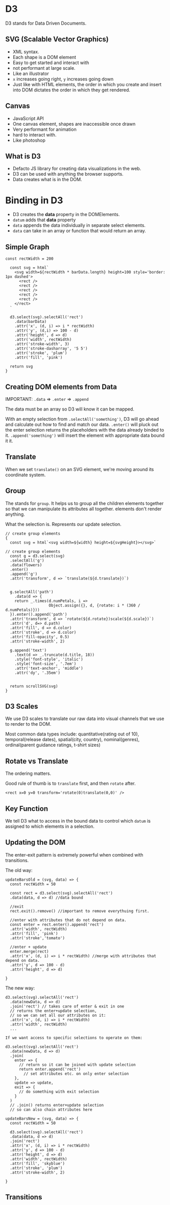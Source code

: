 # D3 

D3 stands for Data Driven Documents.

## SVG (Scalable Vector Graphics)

  - XML syntax.
  - Each shape is a DOM element
  - Easy to get started and interact with
  - not performant at large scale.
  - Like an illustrator
  - `x` increases going right, `y` increases going down
  - Just like with HTML elements, the order in which you create and insert into DOM dictates the order in which they get rendered.

## Canvas

  - JavaScript API
  - One canvas element, shapes are inaccessible once drawn
  - Very performant for animation
  - hard to interact with.
  - Like photoshop

## What is D3

- Defacto JS library for creating data visualizations in the web.
- D3 can be used with anything the browser supports. 
- Data creates what is in the DOM.

# Binding in D3

- D3 creates the __data__ property in the DOMElements.
- `datum` adds that __data__ property
- `data` appends the data individually in separate select elements.
- `data` can take in an array or function that would return an array.


## Simple Graph

```
const rectWidth = 200
  
  const svg = html`
    <svg width=${rectWidth * barData.length} height=100 style='border: 1px dashed'>
      <rect />
      <rect />
      <rect />
      <rect />
      <rect />
    </rect>
  `
 
  d3.select(svg).selectAll('rect')
    .data(barData)
    .attr('x', (d, i) => i * rectWidth)
    .attr('y', (d,i) => 100 - d)
    .attr('height', d => d)
    .attr('width', rectWidth)
    .attr('stroke-width', 3)
    .attr('stroke-dasharray', '5 5')
    .attr('stroke', 'plum')
    .attr('fill', 'pink')
  
  return svg
}
```

## Creating DOM elements from Data

IMPORTANT: `.data` => `.enter` => `.append`

The data must be an array so D3 will know it can be mapped.

With an empty selection from `.selectAll('something')`, D3 will go ahead and calculate out how to find and match our data. `.enter()` will pluck out the enter selection returns the placeholders with the data already binded to it. `.append('something')` will insert the element with appropriate data bound it it.

## Translate

When we set `translate()` on an SVG element, we're moving around its coordinate system.

## Group

The <g> stands for `group`. It helps us to group all the children elements together so that we can manipulate its attributes all together. <g> elements don't render anything.

What the selection is. Represents our update selection.

```
// create group elements
{
  const svg = html`<svg width=${width} height=${svgHeight}></svg>`
  
// create group elements
  const g = d3.select(svg)
  .selectAll('g')
  .data(flowers)
  .enter()
  .append('g')
  .attr('transform', d => `translate(${d.translate})`)
  
  
  g.selectAll('path')
    .data(d => {
    return _.times(d.numPetals, i => 
                   Object.assign({}, d, {rotate: i * (360 / d.numPetals)}))
  }).enter().append('path')
  .attr('transform', d => `rotate(${d.rotate})scale(${d.scale})`)
  .attr('d', d=> d.path)
  .attr('fill', d => d.color)
  .attr('stroke', d => d.color)
  .attr('fill-opacity', 0.5)
  .attr('stroke-width', 2)
  
  g.append('text')
    .text(d => _.truncate(d.title, 18))
    .style('font-style', 'italic')
    .style('font-size', '.7em')
    .attr('text-anchor', 'middle')
    .attr('dy', '.35em')
  
  
  return scrollSVG(svg)
}
```

## D3 Scales

We use D3 scales to translate our raw data into visual channels that we use to render to the DOM.

Most common data types include: quantitative(rating out of 10), temporal(release dates), spatial(city, country), nominal(genres), ordinal(parent guidance ratings, t-shirt sizes)


## Rotate vs Translate

The ordering matters. 

Good rule of thumb is to `translate` first, and then `rotate` after.

```
<rect x=0 y=0 transform='rotate(0)translate(0,0)' />
```

## Key Function

We tell D3 what to access in the bound data to control which `datum` is assigned to which elements in a selection.

## Updating the DOM

The enter-exit pattern is extremely powerful when combined with transitions.

The old way:
```
updateBarsOld = (svg, data) => {
  const rectWidth = 50
  
  const rect = d3.select(svg).selectAll('rect')
  .data(data, d => d) //data bound
  
  //exit
  rect.exit().remove() //important to remove everythuing first.
  
  //enter with attributes that do not depend on data.
  const enter = rect.enter().append('rect')
  .attr('width', rectWidth)
  .attr('fill', 'pink')
  .attr('stroke','tomato')
  
  //enter + update
  enter.merge(rect)
  .attr('x', (d, i) => i * rectWidth) //merge with attributes that depend on data.
  .attr('y', d => 100 - d)
  .attr('height', d => d)
  
}
```

The new way: 
```
d3.select(svg).selectAll('rect')
  .data(newData, d => d)
  .join('rect') // takes care of enter & exit in one
  // returns the enter+update selection,
  // so we can set all our attributes on it:
  .attr('x', (d, i) => i * rectWidth)
  .attr('width', rectWidth)
  ...

If we want access to specific selections to operate on them:

d3.select(svg).selectAll('rect')
  .data(newData, d => d)
  .join(
    enter => {
      // return so it can be joined with update selection
      return enter.append('rect')
        // set attributes etc. on only enter selection
    },
    update => update,
    exit => {
      // do something with exit selection
    }
  )
  // .join() returns enter+update selection
  // so can also chain attributes here
```

```
updateBarsNew = (svg, data) => {
  const rectWidth = 50

  d3.select(svg).selectAll('rect')
  .data(data, d => d)
  .join('rect')
  .attr('x', (d, i) => i * rectWidth)
  .attr('y', d => 100 - d)
  .attr('height', d => d)
  .attr('width', rectWidth)
  .attr('fill', 'skyblue')
  .attr('stroke', 'plum')
  .attr('stroke-width', 2)
  
}
```

## Transitions